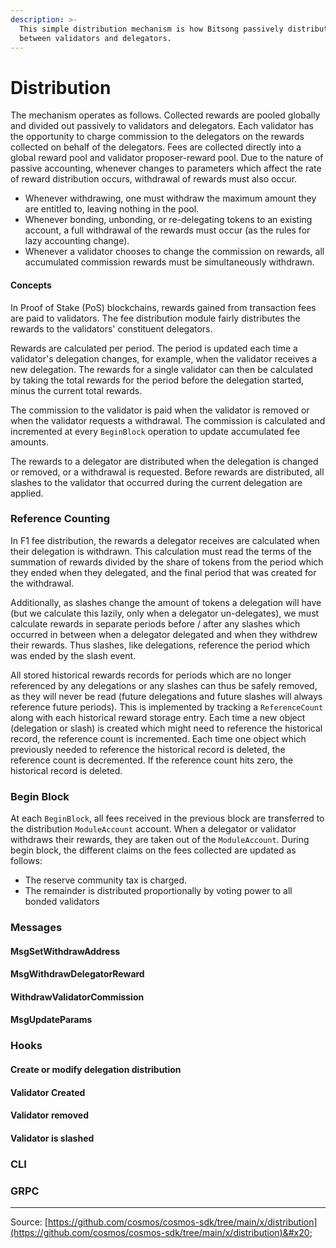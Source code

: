 ```yaml
---
description: >-
  This simple distribution mechanism is how Bitsong passively distribute rewards
  between validators and delegators.
---
```


# Distribution

The mechanism operates as follows. Collected rewards are pooled globally and divided out passively to validators and delegators. Each validator has the opportunity to charge commission to the delegators on the rewards collected on behalf of the delegators. Fees are collected directly into a global reward pool and validator proposer-reward pool. Due to the nature of passive accounting, whenever changes to parameters which affect the rate of reward distribution occurs, withdrawal of rewards must also occur.

* Whenever withdrawing, one must withdraw the maximum amount they are entitled to, leaving nothing in the pool.
* Whenever bonding, unbonding, or re-delegating tokens to an existing account, a full withdrawal of the rewards must occur (as the rules for lazy accounting change).
* Whenever a validator chooses to change the commission on rewards, all accumulated commission rewards must be simultaneously withdrawn.

#### Concepts

In Proof of Stake (PoS) blockchains, rewards gained from transaction fees are paid to validators. The fee distribution module fairly distributes the rewards to the validators' constituent delegators.&#x20;

Rewards are calculated per period. The period is updated each time a validator's delegation changes, for example, when the validator receives a new delegation. The rewards for a single validator can then be calculated by taking the total rewards for the period before the delegation started, minus the current total rewards.

The commission to the validator is paid when the validator is removed or when the validator requests a withdrawal. The commission is calculated and incremented at every `BeginBlock` operation to update accumulated fee amounts.

The rewards to a delegator are distributed when the delegation is changed or removed, or a withdrawal is requested. Before rewards are distributed, all slashes to the validator that occurred during the current delegation are applied.

### Reference Counting

In F1 fee distribution, the rewards a delegator receives are calculated when their delegation is withdrawn. This calculation must read the terms of the summation of rewards divided by the share of tokens from the period which they ended when they delegated, and the final period that was created for the withdrawal.

Additionally, as slashes change the amount of tokens a delegation will have (but we calculate this lazily, only when a delegator un-delegates), we must calculate rewards in separate periods before / after any slashes which occurred in between when a delegator delegated and when they withdrew their rewards. Thus slashes, like delegations, reference the period which was ended by the slash event.

All stored historical rewards records for periods which are no longer referenced by any delegations or any slashes can thus be safely removed, as they will never be read (future delegations and future slashes will always reference future periods). This is implemented by tracking a `ReferenceCount` along with each historical reward storage entry. Each time a new object (delegation or slash) is created which might need to reference the historical record, the reference count is incremented. Each time one object which previously needed to reference the historical record is deleted, the reference count is decremented. If the reference count hits zero, the historical record is deleted.

### Begin Block

At each `BeginBlock`, all fees received in the previous block are transferred to the distribution `ModuleAccount` account. When a delegator or validator withdraws their rewards, they are taken out of the `ModuleAccount`. During begin block, the different claims on the fees collected are updated as follows:

* The reserve community tax is charged.
* The remainder is distributed proportionally by voting power to all bonded validators

### Messages

#### MsgSetWithdrawAddress

#### MsgWithdrawDelegatorReward

#### WithdrawValidatorCommission

#### MsgUpdateParams

### Hooks

#### Create or modify delegation distribution

#### Validator Created

#### Validator removed

#### Validator is slashed

### CLI

### GRPC









***

Source: [https://github.com/cosmos/cosmos-sdk/tree/main/x/distribution](https://github.com/cosmos/cosmos-sdk/tree/main/x/distribution)&#x20;











